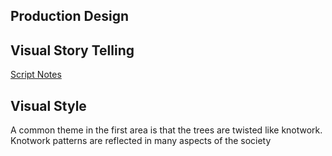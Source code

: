 ## Production Design

## Visual Story Telling
[Script Notes](https://github.com/jcongerkallas1/Folkvangr/blob/master/Documents/script_notes.md)

## Visual Style
A common theme in the first area is that the trees are twisted like knotwork.  Knotwork patterns are reflected in many aspects of the society 
